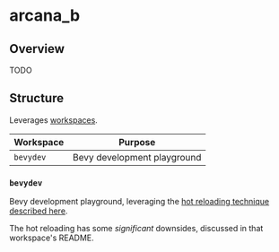 # arcana_b

## Overview

TODO

## Structure

Leverages [workspaces](https://doc.rust-lang.org/cargo/reference/workspaces.html).

| Workspace | Purpose                     |
| --------- | --------------------------- |
| `bevydev` | Bevy development playground |

### `bevydev`

Bevy development playground, leveraging the [hot reloading technique described here](https://robert.kra.hn/posts/hot-reloading-rust/).

The hot reloading has some *significant* downsides, discussed in that workspace's README.
